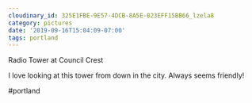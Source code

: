 ```yaml
---
cloudinary_id: 325E1FBE-9E57-4DCB-8A5E-023EFF15BB66_lzela8
category: pictures
date: '2019-09-16T15:04:09-07:00'
tags: portland
---
```


Radio Tower at Council Crest

I love looking at this tower from down in the city. Always seems friendly!

#portland